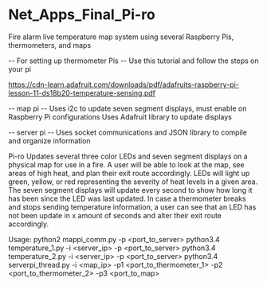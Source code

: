 # Net_Apps_Final_Pi-ro
Fire alarm live temperature map system using several Raspberry Pis, thermometers, and maps


-- For setting up thermometer Pis --
Use this tutorial and follow the steps on your pi

https://cdn-learn.adafruit.com/downloads/pdf/adafruits-raspberry-pi-lesson-11-ds18b20-temperature-sensing.pdf

-- map pi --
Uses i2c to update seven segment displays, must enable on Raspberry Pi configurations
Uses Adafruit library to update displays

-- server pi --
Uses socket communications and JSON library to compile and organize information

Pi-ro
Updates several three color LEDs and seven segment displays on a physical map for use in a fire.  A user will be able to look at the map, see areas of high heat, and plan their exit route accordingly. LEDs will light up green, yellow, or red representing the severity of heat levels in a given area.  The seven segment displays will update every second to show how long it has been since the LED was last updated.  In case a thermometer breaks and stops sending temperature information, a user can see that an LED has not been update in x amount of seconds and alter their exit route accordingly.

Usage:
python2 mappi_comm.py -p <port_to_server>
python3.4 temperature_1.py -i <server_ip> -p <port_to_server>
python3.4 temperature_2.py -i <server_ip> -p <port_to_server>
python3.4 serverpi_thread.py -i <map_ip> -p1 <port_to_thermometer_1> -p2 <port_to_thermometer_2> -p3 <port_to_map>
